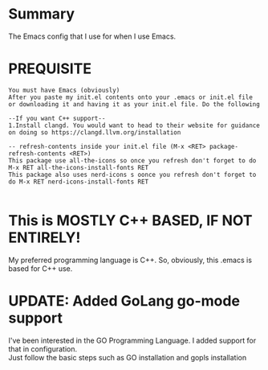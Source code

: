 # Summary
The Emacs config that I use for when I use Emacs.

# PREQUISITE
```
You must have Emacs (obviously)
After you paste my init.el contents onto your .emacs or init.el file or downloading it and having it as your init.el file. Do the following

--If you want C++ support--
1.Install clangd. You would want to head to their website for guidance on doing so https://clangd.llvm.org/installation

-- refresh-contents inside your init.el file (M-x <RET> package-refresh-contents <RET>)
This package use all-the-icons so once you refresh don't forget to do M-x RET all-the-icons-install-fonts RET
This package also uses nerd-icons s oonce you refresh don't forget to do M-x RET nerd-icons-install-fonts RET
  
```
# This is MOSTLY C++ BASED, IF NOT ENTIRELY!
My preferred programming language is C++. So, obviously, this .emacs is based for C++ use.

# UPDATE: Added GoLang go-mode support
I've been interested in the GO Programming Language. I added support for that in configuration. <br>
Just follow the basic steps such as GO installation and gopls installation
